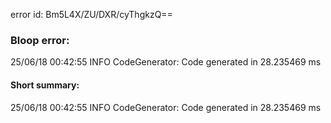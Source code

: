 error id: Bm5L4X/ZU/DXR/cyThgkzQ==
### Bloop error:

25/06/18 00:42:55 INFO CodeGenerator: Code generated in 28.235469 ms
#### Short summary: 

25/06/18 00:42:55 INFO CodeGenerator: Code generated in 28.235469 ms